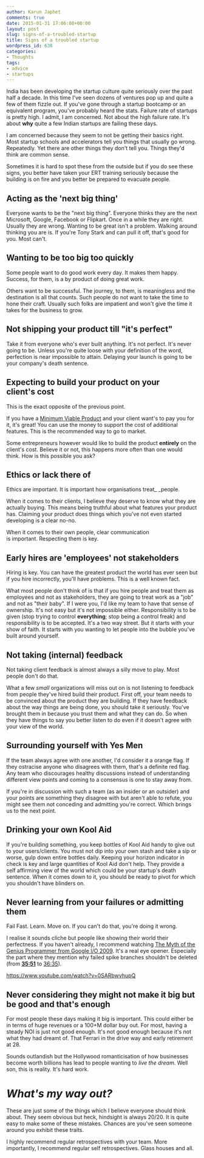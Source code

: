 ```yaml
---
author: Karun Japhet
comments: true
date: 2015-01-31 17:06:08+00:00
layout: post
slug: signs-of-a-troubled-startup
title: Signs of a troubled startup
wordpress_id: 638
categories:
- Thoughts
tags:
- advice
- startups
---
```


India has been developing the startup culture quite seriously over the past half a decade. In this time I've seen dozens of ventures pop up and quite a few of them fizzle out. If you've gone through a startup bootcamp or an equivalent program, you've probably heard the stats. Failure rate of startups is pretty high. I admit, I am concerned. Not about the high failure rate. It's about **why** quite a few Indian startups are failing these days.

I am concerned because they seem to not be getting their basics right. Most startup schools and accelerators tell you things that usually go wrong. Repeatedly. Yet there are other things they don't tell you. Things they'd think are common sense.

Sometimes it is hard to spot these from the outside but if you do see these signs, you better have taken your ERT training seriously because the building is on fire and you better be prepared to evacuate people.

<!-- more -->


## Acting as the 'next big thing'


Everyone wants to be the "next big thing". Everyone thinks they are the next Microsoft, Google, Facebook or Flipkart. Once in a while they are right. Usually they are wrong. Wanting to be great isn't a problem. Walking around thinking you are is. If you're Tony Stark and can pull it off, that's good for you. Most can't.


## Wanting to be too big too quickly


Some people want to do good work every day. It makes them happy. Success, for them, is a by product of doing great work.

Others want to be successful. The journey, to them, is meaningless and the destination is all that counts. Such people do not want to take the time to hone their craft. Usually such folks are impatient and won't give the time it takes for the business to grow.


## Not shipping your product till "it's perfect"


Take it from everyone who's ever built anything. It's not perfect. It's never going to be. Unless you're quite loose with your definition of the word, perfection is near impossible to attain. Delaying your launch is going to be your company's death sentence.


## Expecting to build your product on your client's cost


This is the exact opposite of the previous point.

If you have a [Minimum Viable Product](https://en.wikipedia.org/wiki/Minimum_viable_product) and your client want's to pay you for it, it's great! You can use the money to support the cost of additional features. This is the recommended way to go to market.

Some entrepreneurs however would like to build the product **entirely** on the client's cost. Believe it or not, this happens more often than one would think. How is this possible you ask?


## Ethics or lack there of


Ethics are important. It is important how organisations treat_ _people.

When it comes to their clients, I believe they deserve to know what they are actually buying. This means being truthful about what features your product has. Claiming your product does things which you've not even started developing is a clear no-no.

When it comes to their own people, clear communication is important. Respecting them is key.


## Early hires are 'employees' not stakeholders


Hiring is key. You can have the greatest product the world has ever seen but if you hire incorrectly, you'll have problems. This is a well known fact.

What most people don't think of is that if you hire people and treat them as employees and not as stakeholders, they are going to treat work as a "job" and not as "their baby". If I were you, I'd like my team to have that sense of ownership. It's not easy but it's not impossible either. Responsibility is to be given (stop trying to control **everything**; stop being a control freak) and responsibility is to be accepted. It's a two way street. But it starts with your show of faith. It starts with you wanting to let people into the bubble you've built around yourself.


## Not taking (internal) feedback


Not taking client feedback is almost always a silly move to play. Most people don't do that.

What a few _small_ organizations will miss out on is not listening to feedback from people they've hired build their product. First off, your team needs to be convinced about the product they are building. If they have feedback about the way things are being done, you should take it seriously. You've brought them in because you trust them and what they can do. So when they have things to say you better listen to do even if it doesn't agree with your view of the world.


## Surrounding yourself with Yes Men


If the team always agree with one another, I'd consider it a orange flag. If they ostracise anyone who disagrees with them, that's a definite red flag. Any team who discourages healthy discussions instead of understanding different view points and coming to a consensus is one to stay away from.

If you're in discussion with such a team (as an insider or an outsider) and your points are something they disagree with but aren't able to refute, you might see them not conceding and admitting you're correct. Which brings us to the next point.


## Drinking your own Kool Aid


If you're building something, you keep bottles of Kool Aid handy to give out to your users/clients. You must not dip into your own stash and take a sip or worse, gulp down entire bottles daily. Keeping your horizon indicator in check is key and large quantities of Kool Aid don't help. They provide a self affirming view of the world which could be your startup's death sentence. When it comes down to it, you should be ready to pivot for which you shouldn't have blinders on.


## Never learning from your failures or admitting them


Fail Fast. Learn. Move on. If you can't do that, you're doing it wrong.

I realise it sounds cliche but people like showing their world their perfectness. If you haven't already, I recommend watching [The Myth of the Genius Programmer from Google I/O 2009](https://www.youtube.com/watch?v=0SARbwvhupQ). It's a real eye opener. Especially the part where they mention why failed spike branches shouldn't be deleted (from **[35:51](http://youtu.be/0SARbwvhupQ?t=35m51s)** to [36:35](http://youtu.be/0SARbwvhupQ?t=36m35s)).

https://www.youtube.com/watch?v=0SARbwvhupQ


## Never considering they might not make it big but be good and that's enough


For most people these days making it big is important. This could either be in terms of huge revenues or a 100+M dollar buy out. For most, having a steady NOI is just not good enough. It's not good enough because it's not what they had dreamt of. That Ferrari in the drive way and early retirement at 28.

Sounds outlandish but the Hollywood romanticisation of how businesses become worth billions has lead to people wanting to _live the dream_. Well son, this is reality. It's hard work.


# _What's my way out?_


These are just some of the things which I believe everyone should think about. They seem obvious but heck, hindsight is always 20/20. It is quite easy to make some of these mistakes. Chances are you've seen someone around you exhibit these traits.

I highly recommend regular retrospectives with your team. More importantly, I recommend regular self retrospectives. Glass houses and all.
